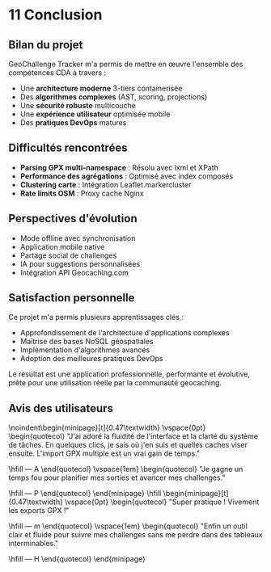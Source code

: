 # 11 Conclusion

## Bilan du projet

GeoChallenge Tracker m'a permis de mettre en œuvre l'ensemble des compétences CDA à travers&nbsp;:

- Une **architecture moderne** 3-tiers containerisée
- Des **algorithmes complexes** (AST, scoring, projections)
- Une **sécurité robuste** multicouche
- Une **expérience utilisateur** optimisée mobile
- Des **pratiques DevOps** matures

## Difficultés rencontrées

- **Parsing GPX multi-namespace**&nbsp;: Résolu avec lxml et XPath
- **Performance des agrégations**&nbsp;: Optimisé avec index composés
- **Clustering carte**&nbsp;: Intégration Leaflet.markercluster
- **Rate limits OSM**&nbsp;: Proxy cache Nginx

## Perspectives d'évolution

- Mode offline avec synchronisation
- Application mobile native
- Partage social de challenges
- IA pour suggestions personnalisées
- Intégration API Geocaching.com

## Satisfaction personnelle

Ce projet m'a permis plusieurs apprentissages clés&nbsp;:

- Approfondissement de l'architecture d'applications complexes
- Maîtrise des bases NoSQL géospatiales
- Implémentation d'algorithmes avancés
- Adoption des meilleures pratiques DevOps

Le résultat est une application professionnelle, performante et évolutive, prête pour une utilisation réelle par la communauté geocaching.

## Avis des utilisateurs

\noindent\begin{minipage}[t]{0.47\textwidth}
\vspace{0pt}
\begin{quotecol}
"J'ai adoré la fluidité de l'interface et la clarté du système de tâches. En quelques clics, je sais où j'en suis et quelles caches viser ensuite. L'import GPX multiple est un vrai gain de temps."  

\hfill — A
\end{quotecol}
\vspace{1em}
\begin{quotecol}
"Je gagne un temps fou pour planifier mes sorties et avancer mes challenges."  

\hfill — P
\end{quotecol}
\end{minipage}
\hfill
\begin{minipage}[t]{0.47\textwidth}
\vspace{0pt}
\begin{quotecol}
"Super pratique ! Vivement les exports GPX !"  

\hfill — m
\end{quotecol}
\vspace{1em}
\begin{quotecol}
"Enfin un outil clair et fluide pour suivre mes challenges sans me perdre dans des tableaux interminables."

\hfill — H
\end{quotecol}
\end{minipage}
